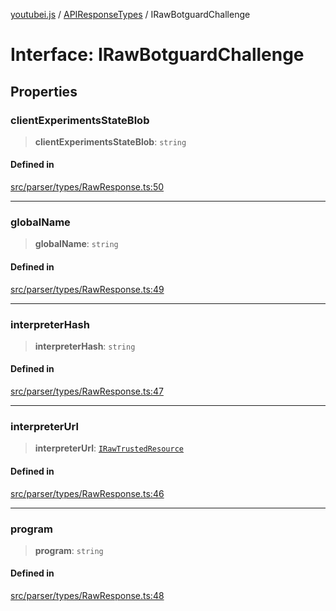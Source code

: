 [youtubei.js](../../../README.md) / [APIResponseTypes](../README.md) / IRawBotguardChallenge

# Interface: IRawBotguardChallenge

## Properties

### clientExperimentsStateBlob

> **clientExperimentsStateBlob**: `string`

#### Defined in

[src/parser/types/RawResponse.ts:50](https://github.com/LuanRT/YouTube.js/blob/e54e499ff553dab51e6d9d1aebc090b50fec29ba/src/parser/types/RawResponse.ts#L50)

***

### globalName

> **globalName**: `string`

#### Defined in

[src/parser/types/RawResponse.ts:49](https://github.com/LuanRT/YouTube.js/blob/e54e499ff553dab51e6d9d1aebc090b50fec29ba/src/parser/types/RawResponse.ts#L49)

***

### interpreterHash

> **interpreterHash**: `string`

#### Defined in

[src/parser/types/RawResponse.ts:47](https://github.com/LuanRT/YouTube.js/blob/e54e499ff553dab51e6d9d1aebc090b50fec29ba/src/parser/types/RawResponse.ts#L47)

***

### interpreterUrl

> **interpreterUrl**: [`IRawTrustedResource`](IRawTrustedResource.md)

#### Defined in

[src/parser/types/RawResponse.ts:46](https://github.com/LuanRT/YouTube.js/blob/e54e499ff553dab51e6d9d1aebc090b50fec29ba/src/parser/types/RawResponse.ts#L46)

***

### program

> **program**: `string`

#### Defined in

[src/parser/types/RawResponse.ts:48](https://github.com/LuanRT/YouTube.js/blob/e54e499ff553dab51e6d9d1aebc090b50fec29ba/src/parser/types/RawResponse.ts#L48)
